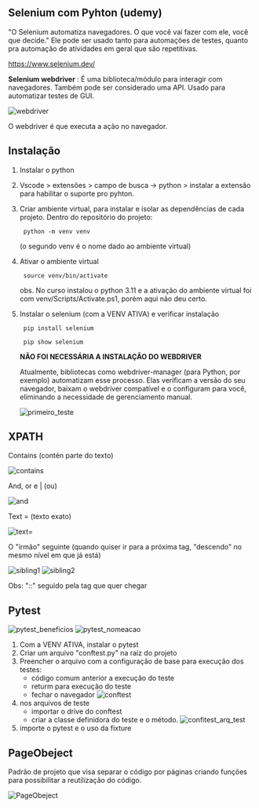 ## Selenium com Pyhton (udemy)

"O Selenium automatiza navegadores. O que você vai fazer com ele, você que decide." 
Ele pode ser usado tanto para automações de testes, quanto pra automação de atividades em geral que são repetitivas. 

https://www.selenium.dev/ 

**Selenium webdriver** : 
É uma biblioteca/módulo para interagir com navegadores. Também pode ser considerado uma API.
Usado para automatizar testes de GUI.

![webdriver](/imagens/webdriver.png)

O webdriver é que executa a ação no navegador.

## Instalação 

1. Instalar o python

2. Vscode > extensões > campo de busca -> python > instalar a extensão para habilitar o suporte pro pyhton.

3. Criar ambiente virtual, para instalar e isolar as dependências de cada projeto. Dentro do repositório do projeto:

        python -m venv venv

    (o segundo venv é o nome dado ao ambiente virtual)

4. Ativar o ambiente virtual

        source venv/bin/activate

    obs. No curso instalou o python 3.11 e a ativação do ambiente virtual foi com venv/Scripts/Activate.ps1, porém aqui não deu certo.

5. Instalar o selenium (com a VENV ATIVA) e verificar instalação

        pip install selenium

        pip show selenium

    
    **NÃO FOI NECESSÁRIA A INSTALAÇÃO DO WEBDRIVER**

    Atualmente, bibliotecas como webdriver-manager (para Python, por exemplo) automatizam esse processo. Elas verificam a versão do seu navegador, baixam o webdriver compatível e o configuram para você, eliminando a necessidade de gerenciamento manual.

    ![primeiro_teste](/imagens/primeiro_teste.png)


## XPATH

Contains (contén parte do texto)

![contains](/imagens/contains.png)

And, or e | (ou)

![and](/imagens/and.png)

Text = (texto exato)

![text=](/imagens/text=.png)

O "irmão" seguinte (quando quiser ir para a próxima tag, "descendo" no mesmo nível em que já está)

![sibling1](/imagens/sibling1.png)
![sibling2](/imagens/sibling2.png)

Obs: "::" seguido pela tag que quer chegar

## Pytest

![pytest_beneficios](/imagens/pytest_beneficios.png)
![pytest_nomeacao](/imagens/pytest_nomeacao.png)


1. Com a VENV ATIVA, instalar o pytest
2. Criar um arquivo "conftest.py" na raíz do projeto
3. Preencher o arquivo com a configuração de base para execução dos testes: 
   - código comum anterior a execução do teste
   - returm para execução do teste
   - fechar o navegador
   ![conftest](/imagens/conftest.png)
4. nos arquivos de teste
   - importar o drive do conftest
   - criar a classe definidora do teste e o método.
    ![confitest_arq_test](/imagens/confitest_arq_test.png)
5. importe o pytest e o uso da fixture

## PageObeject

Padrão de projeto que visa separar o código por páginas criando funções para possibilitar a reutilização do código. 

![PageObeject](/imagens/pageObeject.png)